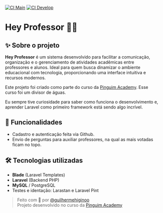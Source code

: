 [![CI Main](https://github.com/guilhermehiginoo/hey-professor/actions/workflows/laravel.yml/badge.svg?branch=develop)](https://github.com/guilhermehiginoo/hey-professor/actions/workflows/laravel.yml)
[![CI Develop](https://github.com/guilhermehiginoo/hey-professor/actions/workflows/laravel.yml/badge.svg?branch=develop)](https://github.com/guilhermehiginoo/hey-professor/actions/workflows/laravel.yml)

# Hey Professor 👨‍🏫

## ✨ Sobre o projeto

**Hey Professor** é um sistema desenvolvido para facilitar a comunicação, organização e o gerenciamento de atividades acadêmicas entre professores e alunos. Ideal para quem busca dinamizar o ambiente educacional com tecnologia, proporcionando uma interface intuitiva e recursos modernos.

Este projeto foi criado como parte do curso da [Pinguim Academy](https://pinguim.academy/dashboard).
Esse curso foi um divisor de águas. 

Eu sempre tive curiosidade para saber como funciona o desenvolvimento e, aprender Laravel como primeiro framework está sendo algo incrível.

## 🚀 Funcionalidades

- Cadastro e autenticação feita via Github.
- Envio de perguntas para auxiliar professores, na qual as mais votadas ficam no topo.

## 🛠️ Tecnologias utilizadas

- **Blade** (Laravel Templates)
- **Laravel** (Backend PHP)
- **MySQL** / PostgreSQL
- Testes e identação: Larastan e Laravel Pint

> Feito com 💙 por [@guilhermehiginoo](https://github.com/guilhermehiginoo)  
> Projeto desenvolvido no curso da [Pinguim Academy](https://pinguim.academy/dashboard)
